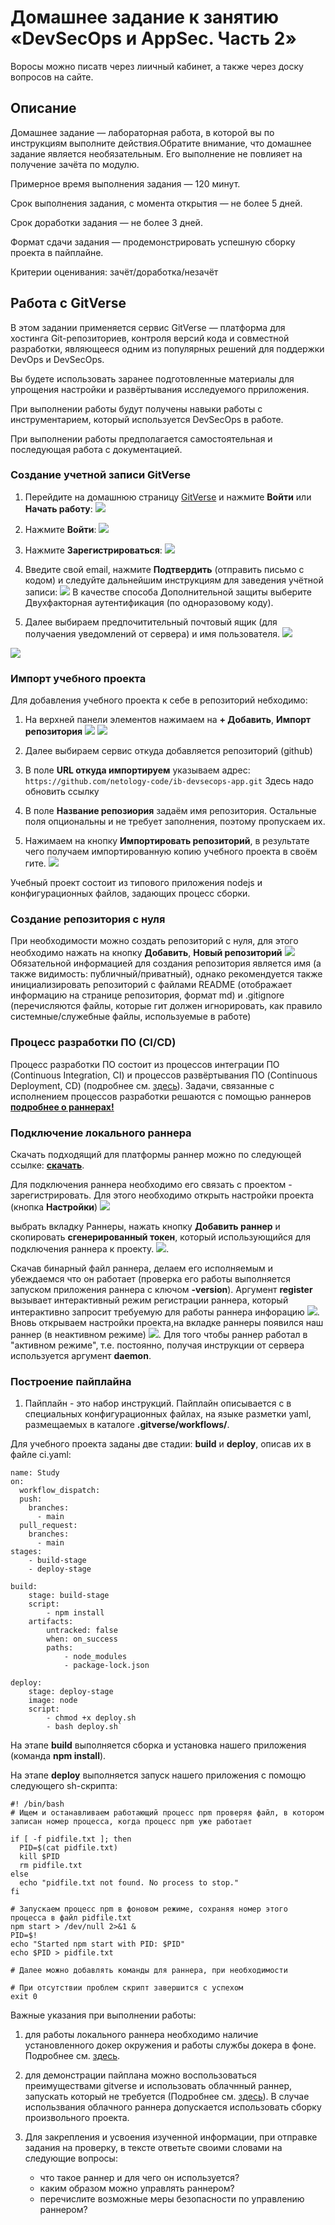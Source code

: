 # Домашнее задание к занятию «DevSecOps и AppSec. Часть 2»

Воросы можно писатв через лиичный кабинет, а также через доску вопросов на сайте.

## Описание
Домашнее задание — лабораторная работа, в которой вы по инструкциям выполните действия.Обратите внимание, что домашнее задание является необязательным. Его выполнение не повлияет на получение зачёта по модулю.

Примерное время выполнения задания — 120 минут.

Срок выполнения задания, с момента открытия — не более 5 дней.

Срок доработки задания — не более 3 дней.

Формат сдачи задания — продемонстрировать успешную сборку проекта в пайплайне. 

Критерии оценивания: зачёт/доработка/незачёт 


## Работа с GitVerse
В этом задании применяется сервис GitVerse — платформа для хостинга Git-репозиториев, контроля версий кода и совместной разработки, являющееся одним из популярных решений для поддержки DevOps и DevSecOps.

Вы будете использовать заранее подготовленные материалы для упрощения настройки и развёртывания исследуемого прриложения.

При выполнении работы будут получены навыки работы с инструментарием, который используется DevSecOps в работе. 

При выполнении работы предполагается самостоятельная и последующая работа с документацией.

### Создание учетной записи GitVerse
1. Перейдите на домашнюю страницу [GitVerse](https://gitverse.ru/) и нажмите **Войти** или **Начать работу**:
![](https://gitverse.ru/docs/_next/static/media/authorizationButton.c88dba9b.png)
2. Нажмите **Войти**:
![](https://gitverse.ru/docs/_next/static/media/registrationPageEnterButton.9799ba27.png)
3. Нажмите **Зарегистрироваться**:
![](https://gitverse.ru/docs/_next/static/media/cloudRuLoginPageRegisterButton.475090b4.png)
4. Введите свой email, нажмите **Подтвердить** (отправить письмо с кодом) и следуйте дальнейшим инструкциям для заведения учётной записи: 
![](https://gitverse.ru/docs/_next/static/media/registrationEnterEmail.b426f019.png)
В качестве способа Дополнительной защиты выберите Двухфакторная аутентификация (по одноразовому коду).

5. Далее выбираем предпочитительный почтовый ящик (для получаения уведомлений от сервера) и имя пользователя.
![](reg.png)

![](final.png)



### Импорт учебного проекта
Для добавления учебного проекта к себе в репозиторий небходимо:
1. На верхней панели элементов нажимаем на **+ Добавить**, **Импорт репозитория**
![](import.png)
![](import2.png)

2. Далее выбираем сервис откуда добавляется репозиторий (github)
3. В поле **URL откуда импортируем** указываем адрес:  `https://github.com/netology-code/ib-devsecops-app.git`
Здесь надо обновить ссылку
4. В поле **Название репозиория** задаём имя репозитория. Остальные поля опциональны и не требует заполнения, поэтому пропускаем их.
5. Нажимаем на кнопку **Импортировать репозиторий**, в результате чего получаем импортированную копию учебного проекта в своём гите.
![](importResult.png)

Учебный проект состоит из типового приложения nodejs и конфигурационных файлов, задающих процесс сборки.

### Создание репозитория с нуля
При необходимости можно создать репозиторий с нуля, для этого необходимо нажать на кнопку **Добавить**, **Новый репозиторий**
![](newRepo.png)
Обязательной информацией для создания репозитория является имя (а также видимость: публичный/приватный), однако рекомендуется также инициализировать репозиторий с файлами README (отображает информацию на странице репозитория, формат md) и .gitignore (перечисляются файлы, которые гит должен игнорировать, как правило системные/служебные файлы, используемые в работе)

### Процесс разработки ПО (CI/CD)
Процесс разработки ПО состоит из
процессов интеграции ПО (Continuous Integration, CI) и процессов развёртывания ПО (Continuous Deployment, CD) (подробнее см. [здесь](https://ru.wikipedia.org/wiki/CI/CD)). 
Задачи, связанные с исполнением процессов разработки решаются с помощью раннеров
[**подробнее о раннерах!**](https://gitverse.ru/docs/knowledge-base/actions/runners/)

### Подключение локального раннера
Скачать подходящий для платформы раннер можно по следующей ссылке: [**скачать**](https://gitverse.ru/docs/knowledge-base/actions/runners/#%D1%81%D1%81%D1%8B%D0%BB%D0%BA%D0%B8-%D0%B4%D0%BB%D1%8F-%D1%81%D0%BA%D0%B0%D1%87%D0%B8%D0%B2%D0%B0%D0%BD%D0%B8%D1%8F).

Для подключения раннера необходимо его связать с проектом - зарегистрировать. Для этого необходимо открыть настройки проекта (кнопка **Настройки**)
![](Settings.png)

выбрать вкладку Раннеры, нажать кнопку **Добавить раннер** и скопировать **сгенерированный токен**, который использующийся для подключения раннера к проекту.
![](runners.png).

Скачав бинарный файл раннера, делаем его исполняемым и убеждаемся что он работает (проверка его работы выполняется запуском приложения раннера с ключом **-version**). 
Аргумент **register** вызывает интерактивный режим регистрации раннера, который интерактивно запросит требуемую для работы раннера инфорацию
![](Check.png).
Вновь открываем настройки проекта,на вкладке раннеры появился наш раннер (в неактивном режиме)
![](checkRunners.png).
Для того чтобы раннер работал в "активном режиме", т.е. постоянно, получая инструкции от сервера используется аргумент **daemon**.

### Построение пайплайна
1. Пайплайн - это набор инструкций.
Пайплайн описывается с в специальных конфигурационных файлах, на языке разметки yaml, размещаемых в каталоге **.gitverse/workflows/**.

Для учебного проекта заданы две стадии: **build** и **deploy**, описав их в файле ci.yaml:

```
name: Study
on:
  workflow_dispatch:
  push:
    branches:
      - main
  pull_request:
    branches:
      - main
stages:
    - build-stage
    - deploy-stage

build:
    stage: build-stage
    script:
        - npm install
    artifacts:
        untracked: false
        when: on_success
        paths:
            - node_modules
            - package-lock.json

deploy:
    stage: deploy-stage 
    image: node
    script:
        - chmod +x deploy.sh
        - bash deploy.sh`
```        
На этапе **build** выполняется сборка и установка нашего приложения (команда **npm install**). 

На этапе **deploy** выполняется запуск нашего приложения c помощю следующего sh-скрипта:

```  
#! /bin/bash
# Ищем и останавливаем работающий процесс npm проверяя файл, в котором записан номер процесса, когда процесс npm уже работает

if [ -f pidfile.txt ]; then
  PID=$(cat pidfile.txt)
  kill $PID
  rm pidfile.txt
else
  echo "pidfile.txt not found. No process to stop."
fi

# Запускаем процесс npm в фоновом режиме, сохраняя номер этого процесса в файл pidfile.txt
npm start > /dev/null 2>&1 & 
PID=$!
echo "Started npm start with PID: $PID"
echo $PID > pidfile.txt

# Далее можно добавлять команды для раннера, при необходимости

# При отсутствии проблем скрипт завершится с успехом	
exit 0
```  

Важные указания при выполнении работы:

1) для работы локального раннера необходимо наличие установленного докер окружения и работы службы докера в фоне. Подробнее см. [здесь](https://gitverse.ru/docs/actions-conf/runners-uc/#%D1%83%D1%81%D1%82%D0%B0%D0%BD%D0%BE%D0%B2%D0%BA%D0%B0-docker-ubuntu).

2) для демонстрации пайплана можно воспользоваться преимуществами gitverse и использовать облачнный раннер, запускать который не требуется (Подробнее см. [здесь](https://gitverse.ru/docs/actions-conf/cloud-runners-uc/)). В случае использвания облачного раннера допускается использовать сборку произвольного проекта.

3) Для закрепления и усвоения изученной информации, при отправке задания на проверку, в тексте ответьте своими словами на следующие вопросы:
	- что такое раннер и для чего он используется?
	- каким образом можно управлять раннером?
	- перечислите возможные меры безопасности по управлению раннером?

